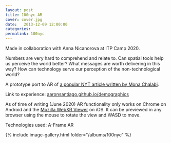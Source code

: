 ```yaml
---
layout: post
title: 100nyc AR
cover: cover.jpg
date:   2013-12-09 12:00:00
categories: 
permalink: 100nyc
---
```


Made in collaboration with Anna Nicanorova at ITP Camp 2020.
<!--more-->
Numbers are very hard to comprehend and relate to.
Can spatial tools help us perceive the world better?
What messages are worth delivering in this way?
How can technology serve our perception of the non-technological world?

A prototype port to AR of [a popular NYT article written by Mona Chalabi](https://www.nytimes.com/interactive/2020/06/11/multimedia/coronavirus-new-york-inequality.html).

Link to experience: [aaronsantiago.github.io/demographics](https://aaronsantiago.github.io/demographics/)

As of time of writing (June 2020) AR functionality only works on Chrome on Android and the [Mozilla WebXR Viewer](https://apps.apple.com/us/app/webxr-viewer/id1295998056) on iOS.
It can be previewed in any browser using the mouse to rotate the view and WASD to move.

Technologies used: A-Frame AR

{% include image-gallery.html folder="/albums/100nyc" %}
